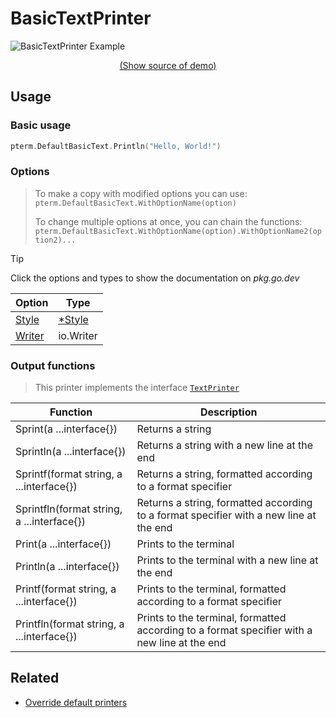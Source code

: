 # BasicTextPrinter

<!--
Replace all of the following strings with the current printer.
     basictext BasicText BasicTextPrinter DefaultBasicText
-->

![BasicTextPrinter Example](https://raw.githubusercontent.com/pterm/pterm/master/_examples/basictext/animation.svg)

<p align="center"><a href="https://github.com/gozelle/pterm/blob/master/_examples/basictext/main.go" target="_blank">(Show source of demo)</a></p>

## Usage

### Basic usage

```go
pterm.DefaultBasicText.Println("Hello, World!")
```

### Options

> To make a copy with modified options you can use:
> `pterm.DefaultBasicText.WithOptionName(option)`
>
> To change multiple options at once, you can chain the functions:
> `pterm.DefaultBasicText.WithOptionName(option).WithOptionName2(option2)...`

> [!TIP]
> Click the options and types to show the documentation on _pkg.go.dev_

| Option                                                                          | Type                                                       |
| ------------------------------------------------------------------------------- | ---------------------------------------------------------- |
| [Style](https://pkg.go.dev/github.com/gozelle/pterm#BasicTextPrinter.WithStyle)   | [\*Style](https://pkg.go.dev/github.com/gozelle/pterm#Style) |
| [Writer](https://pkg.go.dev/github.com/gozelle/pterm#BasicTextPrinter.WithWriter) | io.Writer                                                  |

### Output functions

> This printer implements the interface [`TextPrinter`](https://github.com/gozelle/pterm/blob/master/interface_text_printer.go)

| Function                                   | Description                                                                                  |
| ------------------------------------------ | -------------------------------------------------------------------------------------------- |
| Sprint(a ...interface{})                   | Returns a string                                                                             |
| Sprintln(a ...interface{})                 | Returns a string with a new line at the end                                                  |
| Sprintf(format string, a ...interface{})   | Returns a string, formatted according to a format specifier                                  |
| Sprintfln(format string, a ...interface{}) | Returns a string, formatted according to a format specifier with a new line at the end       |
| Print(a ...interface{})                    | Prints to the terminal                                                                       |
| Println(a ...interface{})                  | Prints to the terminal with a new line at the end                                            |
| Printf(format string, a ...interface{})    | Prints to the terminal, formatted according to a format specifier                            |
| Printfln(format string, a ...interface{})  | Prints to the terminal, formatted according to a format specifier with a new line at the end |

## Related

- [Override default printers](docs/customizing/override-default-printer.md)
